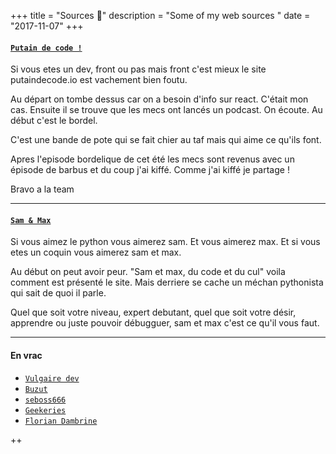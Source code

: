+++
title = "Sources 🤖"
description = "Some of my web sources "
date = "2017-11-07"
+++

#### [`Putain de code !`](http://putaindecode.io)

Si vous etes un dev, front ou pas mais front c'est mieux le site putaindecode.io est vachement bien foutu.

Au départ on tombe dessus car on a besoin d'info sur react. C'était mon cas. Ensuite il se trouve que les mecs ont lancés un podcast. On écoute. Au début c'est le bordel. 

C'est une bande de pote qui se fait chier au taf mais qui aime ce qu'ils font.

Apres l'episode bordelique de cet été les mecs sont revenus avec un épisode de barbus et du coup j'ai kiffé. Comme j'ai kiffé je partage ! 

Bravo a la team

___
#### [`Sam & Max`](http://sametmax.com)
Si vous aimez le python vous aimerez sam. Et vous aimerez max. Et si vous etes un coquin vous aimerez sam et max. 

Au début on peut avoir peur. "Sam et max, du code et du cul" voila comment est présenté le site. Mais derriere se cache un méchan pythonista qui sait de quoi il parle. 

Quel que soit votre niveau, expert debutant, quel que soit votre désir, apprendre ou juste pouvoir débugguer, sam et max c'est ce qu'il vous faut.

___
#### En vrac

* [`Vulgaire dev`](http://vulgairedev.fr/)
* [`Buzut`](https://buzut.fr/)
* [`seboss666`](https://blog.seboss666.info/)
* [`Geekeries`](https://geekeries.org/)
* [`Florian Dambrine`](http://floriandambrine.com/fr/blogposts/)


++

